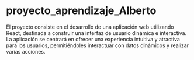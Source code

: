 # proyecto_aprendizaje_Alberto
El proyecto consiste en el desarrollo de una aplicación web utilizando React, destinada a construir una interfaz de usuario dinámica e interactiva. La aplicación se centrará en ofrecer una experiencia intuitiva y atractiva para los usuarios, permitiéndoles interactuar con datos dinámicos y realizar varias acciones.
